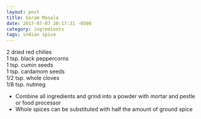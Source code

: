 ```yaml
---
layout: post
title: Garam Masala
date: 2017-07-07 20:17:31 -0500
category: ingredients
tags: indian spice
---
```

2 dried red chilies  
1 tsp. black peppercorns  
1 tsp. cumin seeds  
1 tsp. cardamom seeds  
1/2 tsp. whole cloves  
1/8 tsp. nutmeg  
<ul>
 	<li>Combine all ingredients and grind into a powder with mortar and pestle or food processor</li>
 	<li>Whole spices can be substituted with half the amount of ground spice</li>
</ul>
